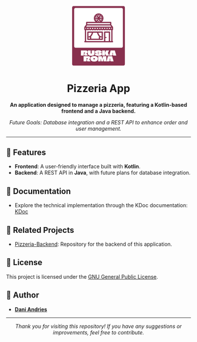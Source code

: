 <div align="center">
  <img src="app/src/main/res/drawable/readme_logo.png" alt="LogoRuskaRoma" width="150">
</div>

<h1 align="center">Pizzeria App</h1>

<p align="center">
  <b>An application designed to manage a pizzeria, featuring a Kotlin-based frontend and a Java backend.</b>
</p>

<p align="center">
  <i>Future Goals: Database integration and a REST API to enhance order and user management.</i>
</p>

---

## 🚀 Features

- **Frontend**: A user-friendly interface built with **Kotlin**.
- **Backend**: A REST API in **Java**, with future plans for database integration.

## 📄 Documentation

- Explore the technical implementation through the KDoc documentation: [KDoc](https://daniandries.github.io/Pizzeria-Frontend/)

## 📂 Related Projects

- [Pizzeria-Backend](https://github.com/DaniAndries/Pizzeria-Backend.git): Repository for the backend of this application.

## 📜 License

This project is licensed under the [GNU General Public License](LICENSE).

## 👥 Author

- **[Dani Andries](https://github.com/DaniAndries)**

---

<p align="center">
  <i>Thank you for visiting this repository! If you have any suggestions or improvements, feel free to contribute.</i>
</p>
